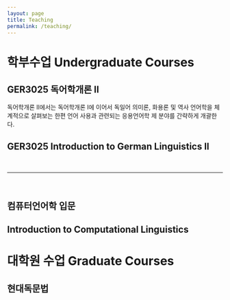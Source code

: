 ```yaml
---
layout: page
title: Teaching
permalink: /teaching/
---
```

# 학부수업 Undergraduate Courses
## GER3025 독어학개론 II
독어학개론 II에서는 독어학개론 I에 이어서 독일어 의미론, 화용론 및 역사 언어학을 체계적으로 살펴보는 한편 언어 사용과 관련되는 응용언어학 제 분야를 간략하게 개괄한다.

## GER3025 Introduction to German Linguistics II


<br/>

*****

<br/> 

## 컴퓨터언어학 입문

## Introduction to Computational Linguistics


# 대학원 수업 Graduate Courses
## 현대독문법
